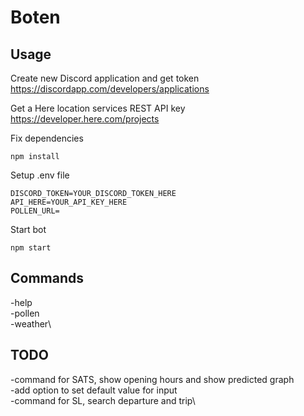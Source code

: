 # Boten

## Usage

Create new Discord application and get token
https://discordapp.com/developers/applications

Get a Here location services REST API key
https://developer.here.com/projects

Fix dependencies
```
npm install
```

Setup .env file
```
DISCORD_TOKEN=YOUR_DISCORD_TOKEN_HERE
API_HERE=YOUR_API_KEY_HERE
POLLEN_URL=
```

Start bot
```
npm start
```

## Commands

-help\
-pollen\
-weather\

## TODO
-command for SATS, show opening hours and show predicted graph\
-add option to set default value for input\
-command for SL, search departure and trip\